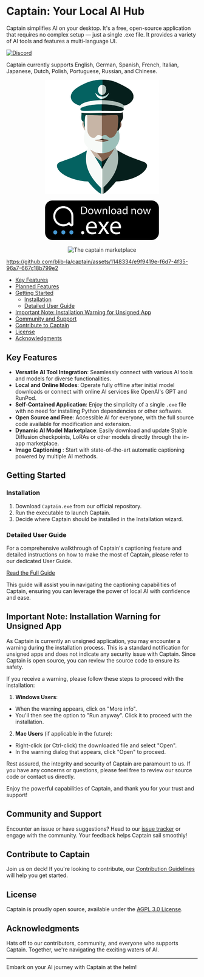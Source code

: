 # Captain: Your Local AI Hub

Captain simplifies AI on your desktop. It's a free, open-source application that requires no complex setup — just a single .exe file. It provides a variety of AI tools and features a multi-language UI.

[![Discord](https://img.shields.io/discord/1091306623819059300?color=7289da&label=Discord&logo=discord&logoColor=fff&style=for-the-badge)](https://discord.com/invite/m3TBB9XEkb)

Captain currently supports English, German, Spanish, French, Italian, Japanese, Dutch, Polish, Portuguese, Russian, and Chinese.


<p align="center">
    <img src="./docs/logo.png" alt="Download Captain" width="300">
</p>

<!-- releases -->
<p align="center">
  <a href="https://github.com/blib-la/captain/releases/download/v1.0.0-beta.8/Captain.Setup.1.0.0-beta.8.exe">
    <img src="./docs/download.svg" alt="Download Captain" width="300">
  </a>
</p>
<!-- releasesstop -->

<p align="center">
    <img src="https://github.com/blib-la/captain/assets/1148334/7fef8f62-f522-44e4-a668-ee66a43ede6e" alt="The captain marketplace" width="900">
</p>

https://github.com/blib-la/captain/assets/1148334/e9f9419e-f6d7-4f35-96a7-667c18b799e2


<!-- toc -->

- [Key Features](#key-features)
- [Planned Features](#planned-features)
- [Getting Started](#getting-started)
  * [Installation](#installation)
  * [Detailed User Guide](#detailed-user-guide)
- [Important Note: Installation Warning for Unsigned App](#important-note-installation-warning-for-unsigned-app)
- [Community and Support](#community-and-support)
- [Contribute to Captain](#contribute-to-captain)
- [License](#license)
- [Acknowledgments](#acknowledgments)

<!-- tocstop -->

## Key Features

- **Versatile AI Tool Integration**: Seamlessly connect with various AI tools and models for diverse functionalities.
- **Local and Online Modes**: Operate fully offline after initial model downloads or connect with online AI services like OpenAI's GPT and RunPod.
- **Self-Contained Application**: Enjoy the simplicity of a single `.exe` file with no need for installing Python dependencies or other software.
- **Open Source and Free**: Accessible AI for everyone, with the full source code available for modification and extension.
- **Dynamic AI Model Marketplace**: Easily download and update Stable Diffusion checkpoints, LoRAs or other models directly through the in-app marketplace.
- **Image Captioning** : Start with state-of-the-art automatic captioning powered by multiple AI methods.

## Getting Started

### Installation

1. Download `Captain.exe` from our official repository.
2. Run the executable to launch Captain.
3. Decide where Captain should be installed in the Installation wizard.

### Detailed User Guide

For a comprehensive walkthrough of Captain's captioning feature and detailed instructions on how to make the most of Captain, please refer to our dedicated User Guide.

[Read the Full Guide](./docs/GUIDE.md)

This guide will assist you in navigating the captioning capabilities of Captain, ensuring you can leverage the power of local AI with confidence and ease.

## Important Note: Installation Warning for Unsigned App

As Captain is currently an unsigned application, you may encounter a warning during the installation process. This is a standard notification for unsigned apps and does not indicate any security issue with Captain. Since Captain is open source, you can review the source code to ensure its safety.

If you receive a warning, please follow these steps to proceed with the installation:

1. **Windows Users**:
  - When the warning appears, click on "More info".
  - You'll then see the option to "Run anyway". Click it to proceed with the installation.

2. **Mac Users** (if applicable in the future):
  - Right-click (or Ctrl-click) the downloaded file and select "Open".
  - In the warning dialog that appears, click "Open" to proceed.

Rest assured, the integrity and security of Captain are paramount to us. If you have any concerns or questions, please feel free to review our source code or contact us directly.

Enjoy the powerful capabilities of Captain, and thank you for your trust and support!


## Community and Support

Encounter an issue or have suggestions? Head to our [issue tracker](https://github.com/blib-la/captain/issues) or engage with the community. Your feedback helps Captain sail smoothly!

## Contribute to Captain

Join us on deck! If you're looking to contribute, our [Contribution Guidelines](./.github/CONTRIBUTING.md) will help you get started.

## License

Captain is proudly open source, available under the [AGPL 3.0 License](./LICENSE).

## Acknowledgments

Hats off to our contributors, community, and everyone who supports Captain. Together, we're navigating the exciting waters of AI.

---

Embark on your AI journey with Captain at the helm!
